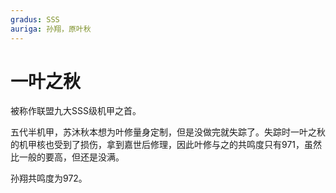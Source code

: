 ```yaml
---
gradus: SSS
auriga: 孙翔，原叶秋
---
```


# 一叶之秋

被称作联盟九大SSS级机甲之首。

五代半机甲，苏沐秋本想为叶修量身定制，但是没做完就失踪了。失踪时一叶之秋的机甲核也受到了损伤，拿到嘉世后修理，因此叶修与之的共鸣度只有971，虽然比一般的要高，但还是没满。

孙翔共鸣度为972。
